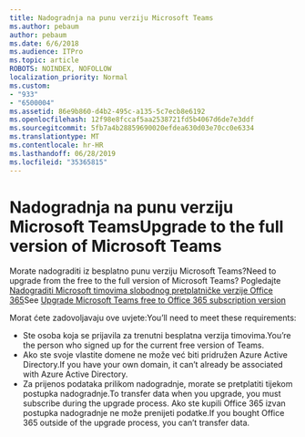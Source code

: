 ```yaml
---
title: Nadogradnja na punu verziju Microsoft Teams
ms.author: pebaum
author: pebaum
ms.date: 6/6/2018
ms.audience: ITPro
ms.topic: article
ROBOTS: NOINDEX, NOFOLLOW
localization_priority: Normal
ms.custom:
- "933"
- "6500004"
ms.assetid: 86e9b860-d4b2-495c-a135-5c7ecb8e6192
ms.openlocfilehash: 12f98e8fccaf5aa2538721fd5b4067d6de7e3ddf
ms.sourcegitcommit: 5fb7a4b28859690020efdea630d03e70cc0e6334
ms.translationtype: MT
ms.contentlocale: hr-HR
ms.lasthandoff: 06/28/2019
ms.locfileid: "35365815"
---
```

# <a name="upgrade-to-the-full-version-of-microsoft-teams"></a><span data-ttu-id="c8907-102">Nadogradnja na punu verziju Microsoft Teams</span><span class="sxs-lookup"><span data-stu-id="c8907-102">Upgrade to the full version of Microsoft Teams</span></span>

<span data-ttu-id="c8907-103">Morate nadograditi iz besplatno punu verziju Microsoft Teams?</span><span class="sxs-lookup"><span data-stu-id="c8907-103">Need to upgrade from the free to the full version of Microsoft Teams?</span></span> <span data-ttu-id="c8907-104">Pogledajte [Nadograditi Microsoft timovima slobodnog pretplatničke verzije Office 365](https://docs.microsoft.com/microsoftteams/upgrade-freemium)</span><span class="sxs-lookup"><span data-stu-id="c8907-104">See [Upgrade Microsoft Teams free to Office 365 subscription version](https://docs.microsoft.com/microsoftteams/upgrade-freemium)</span></span>

<span data-ttu-id="c8907-105">Morat ćete zadovoljavaju ove uvjete:</span><span class="sxs-lookup"><span data-stu-id="c8907-105">You’ll need to meet these requirements:</span></span>

- <span data-ttu-id="c8907-106">Ste osoba koja se prijavila za trenutni besplatna verzija timovima.</span><span class="sxs-lookup"><span data-stu-id="c8907-106">You’re the person who signed up for the current free version of Teams.</span></span>
- <span data-ttu-id="c8907-107">Ako ste svoje vlastite domene ne može već biti pridružen Azure Active Directory.</span><span class="sxs-lookup"><span data-stu-id="c8907-107">If you have your own domain, it can’t already be associated with Azure Active Directory.</span></span>
- <span data-ttu-id="c8907-108">Za prijenos podataka prilikom nadogradnje, morate se pretplatiti tijekom postupka nadogradnje.</span><span class="sxs-lookup"><span data-stu-id="c8907-108">To transfer data when you upgrade, you must subscribe during the upgrade process.</span></span> <span data-ttu-id="c8907-109">Ako ste kupili Office 365 izvan postupka nadogradnje ne može prenijeti podatke.</span><span class="sxs-lookup"><span data-stu-id="c8907-109">If you bought Office 365 outside of the upgrade process, you can’t transfer data.</span></span>
